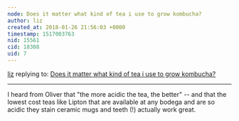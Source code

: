 ```yaml
---
node: Does it matter what kind of tea i use to grow kombucha?
author: liz
created_at: 2018-01-26 21:56:03 +0000
timestamp: 1517003763
nid: 15561
cid: 18308
uid: 7
---
```




[liz](../profile/liz) replying to: [Does it matter what kind of tea i use to grow kombucha?](../notes/liz/01-19-2018/does-it-matter-what-kind-of-tea-i-use-to-grow-kombucha)

----
I heard from Oliver that "the more acidic the tea, the better" -- and that the lowest cost teas like Lipton that are available at any bodega and are so acidic they stain ceramic mugs and teeth (!) actually work great. 